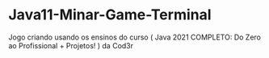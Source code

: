 # Java11-Minar-Game-Terminal
Jogo criando usando os ensinos do curso ( Java 2021 COMPLETO: Do Zero ao Profissional + Projetos! ) da Cod3r
